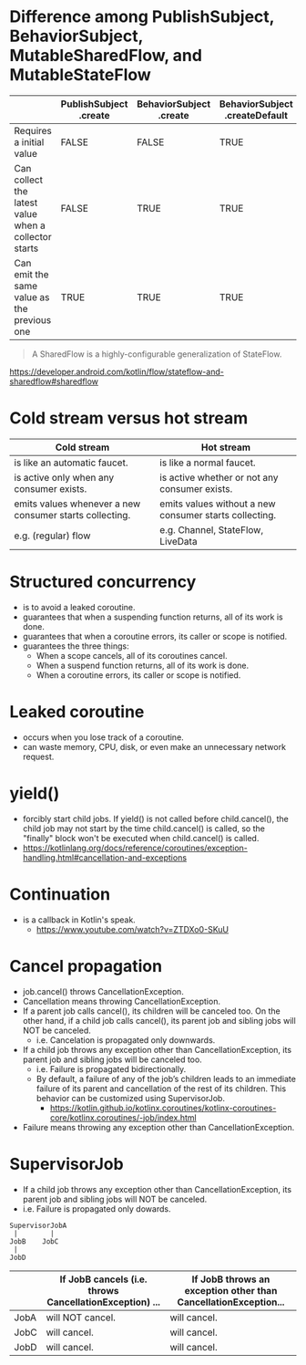 # Difference among PublishSubject, BehaviorSubject, MutableSharedFlow, and MutableStateFlow
&nbsp;|PublishSubject<br>.create|BehaviorSubject<br>.create|BehaviorSubject<br>.createDefault|MutableSharedFlow|MutableSharedFlow<br>(replay=1)|MutableStateFlow
--|--|--|--|--|--|--
Requires a initial value|FALSE|FALSE|TRUE|FALSE|FALSE|TRUE
Can collect the latest value when a collector starts|FALSE|TRUE|TRUE|FALSE|TRUE|TRUE
Can emit the same value as the previous one|TRUE|TRUE|TRUE|TRUE|TRUE|FALSE

> A SharedFlow is a highly-configurable generalization of StateFlow.

https://developer.android.com/kotlin/flow/stateflow-and-sharedflow#sharedflow

# Cold stream versus hot stream
Cold stream|Hot stream
--|--
is like an automatic faucet.|is like a normal faucet.
is active only when any consumer exists.|is active whether or not any consumer exists.
emits values whenever a new consumer starts collecting.|emits values without a new consumer starts collecting.
e.g. (regular) flow|e.g. Channel, StateFlow, LiveData

# Structured concurrency
* is to avoid a leaked coroutine.
* guarantees that when a suspending function returns, all of its work is done.
* guarantees that when a coroutine errors, its caller or scope is notified.
* guarantees the three things:
  * When a scope cancels, all of its coroutines cancel.
  * When a suspend function returns, all of its work is done.
  * When a coroutine errors, its caller or scope is notified.

# Leaked coroutine
* occurs when you lose track of a coroutine.
* can waste memory, CPU, disk, or even make an unnecessary network request.

# yield()
* forcibly start child jobs. If yield() is not called before child.cancel(), the child job may not start by the time child.cancel() is called, so the "finally" block won't be executed when child.cancel() is called.
* https://kotlinlang.org/docs/reference/coroutines/exception-handling.html#cancellation-and-exceptions

# Continuation
* is a callback in Kotlin's speak.
  * https://www.youtube.com/watch?v=ZTDXo0-SKuU

# Cancel propagation
* job.cancel() throws CancellationException.
* Cancellation means throwing CancellationException.
* If a parent job calls cancel(), its children will be canceled too. On the other hand, if a child job calls cancel(), its parent job and sibling jobs will NOT be canceled.
  * i.e. Cancelation is propagated only downwards.
* If a child job throws any exception other than CancellationException, its parent job and sibling jobs will be canceled too.
  * i.e. Failure is propagated bidirectionally.
  * By default, a failure of any of the job’s children leads to an immediate failure of its parent and cancellation of the rest of its children. This behavior can be customized using SupervisorJob.
    * https://kotlin.github.io/kotlinx.coroutines/kotlinx-coroutines-core/kotlinx.coroutines/-job/index.html
* Failure means throwing any exception other than CancellationException.

# SupervisorJob
* If a child job throws any exception other than CancellationException, its parent job and sibling jobs will NOT be canceled.
* i.e. Failure is propagated only dowards.

```
SupervisorJobA
 |        |
JobB    JobC
 |
JobD
```

&nbsp;|If JobB cancels (i.e. throws CancellationException) ...|If JobB throws an exception other than CancellationException...
--|--|--
JobA|will NOT cancel.|will cancel.
JobC|will cancel.|will cancel.
JobD|will cancel.|will cancel.
